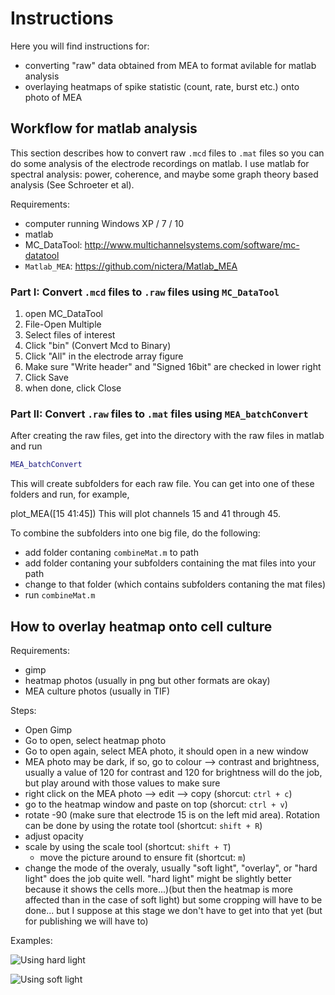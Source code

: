 # Instructions

Here you will find instructions for: 

- converting "raw" data obtained from MEA to format avilable for matlab analysis 
- overlaying heatmaps of spike statistic (count, rate, burst etc.) onto photo of MEA


## Workflow for matlab analysis 

This section describes how to convert raw `.mcd` files to `.mat` files so you can do some analysis of the electrode recordings on matlab. I use matlab for spectral analysis: power, coherence, and maybe some graph theory based analysis (See Schroeter et al). 

Requirements: 

- computer running Windows XP / 7 / 10 
- matlab 
- MC_DataTool: http://www.multichannelsystems.com/software/mc-datatool
- `Matlab_MEA`: https://github.com/nictera/Matlab_MEA

### Part I: Convert `.mcd` files to `.raw` files using `MC_DataTool`

1. open MC_DataTool 
2. File-Open Multiple 
3. Select files of interest 
4. Click "bin" (Convert Mcd to Binary)
5. Click "All" in the electrode array figure
6. Make sure "Write header" and "Signed 16bit" are checked in lower right
7. Click Save 
8. when done, click Close

### Part II: Convert `.raw` files to `.mat` files using `MEA_batchConvert`

After creating the raw files, get into the directory with the raw files in matlab and run

```matlab
MEA_batchConvert
```

This will create subfolders for each raw file. You can get into one of these folders and run, for example,

plot_MEA([15 41:45])
This will plot channels 15 and 41 through 45.

To combine the subfolders into one big file, do the following: 

- add folder contaning `combineMat.m` to path 
- add folder contaning your subfolders containing the mat files into your path 
- change to that folder (which contains subfolders contaning the mat files)
- run `combineMat.m`


## How to overlay heatmap onto cell culture 

Requirements: 

- gimp 
- heatmap photos (usually in png but other formats are okay)
- MEA culture photos (usually in TIF)

Steps: 

- Open Gimp 
- Go to open, select heatmap photo 
- Go to open again, select MEA photo, it should open in a new window 
- MEA photo may be dark, if so, go to colour --> contrast and brightness, usually a value of 120 for contrast and 120 for brightness will do the job, but play around with those values to make sure
- right click on the MEA photo --> edit --> copy (shorcut: `ctrl + c`)
- go to the heatmap window and paste on top (shorcut: `ctrl + v`)
- rotate -90 (make sure that electrode 15 is on the left mid area). Rotation can be done by using the rotate tool (shortcut: `shift + R`) 
- adjust opacity
- scale by using the scale tool (shortcut: `shift + T`)
    + move the picture around to ensure fit (shortcut: `m`)
- change the mode of the overaly, usually "soft light", "overlay", or "hard light" does the job quite well. "hard light" might be slightly better because it shows the cells more...)(but then the heatmap is more affected than in the case of soft light) but some cropping will have to be done... but I suppose at this stage we don't have to get into that yet (but for publishing we will have to)

Examples: 

![Using hard light](https://i.imgur.com/csANe7Q.png)

![Using soft light](https://i.imgur.com/DoKgfum.png)
